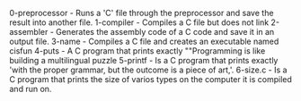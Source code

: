 0-preprocessor - Runs a 'C' file through the preprocessor and save the result into another file.
1-compiler - Compiles a C file but does not link
2-assembler - Generates the assembly code of a C code and save it in an output file.
3-name - Compiles a C file and creates an executable named cisfun
4-puts - A C program that prints exactly "\"Programming is like building a multilingual puzzle
5-printf - Is a C program that prints exactly 'with the proper grammar, but the outcome is a piece of art,'.
6-size.c - Is a C program that prints the size of varios types on the computer it is compiled and run on.
